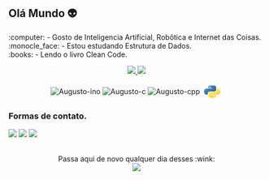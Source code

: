 ## Olá Mundo :alien:
<div align="left">
  <p text-align="justify">
    :computer: - Gosto de Inteligencia Artificial, Robôtica e Internet das Coisas.<br>
    :monocle_face: - Estou estudando Estrutura de Dados.<br>
    :books: - Lendo o livro Clean Code.<br>
  </p>
</div>

<div align="center" style="display: inline_block">
  <a href="https://github.com/Augusto-Viniciuss">
  <img height="150" src="https://github-readme-stats.vercel.app/api?username=Augusto-Viniciuss&show_icons=true&theme=dark&include_all_commits=true&count_private=true"/>
  <img height="150" src="https://github-readme-stats.vercel.app/api/top-langs/?username=Augusto-Viniciuss&layout=compact&langs_count=7&theme=dark"/></a>
</div>
  
<div align="center" style="display: inline_block"><br>
  <img align="center" alt="Augusto-ino" height="30" width="40" src="https://cdn.jsdelivr.net/gh/devicons/devicon/icons/arduino/arduino-original.svg"/>
  <img align="center" alt="Augusto-c" height="30" width="40" src="https://cdn.jsdelivr.net/gh/devicons/devicon/icons/c/c-original.svg"/>
  <img align="center" alt="Augusto-cpp" height="30" width="40" src="https://cdn.jsdelivr.net/gh/devicons/devicon/icons/cplusplus/cplusplus-original.svg"/>
  <img align="center" alt="Augusto-py" height="30" width="40" src="https://raw.githubusercontent.com/devicons/devicon/master/icons/python/python-original.svg"/>
</div>  
 
### Formas de contato.
<div>
  <a href = "mailto:augustoviniciud@gmail.com"><img width="85" src="https://img.shields.io/badge/Gmail-D14836?style=for-the-badge&logo=gmail&logoColor=white" target="_blank"></a>
  <a href = "https://www.instagram.com/augusto.viniciusf/"><img width="120" src="https://img.shields.io/badge/-Instagram-%23E4405F?style=for-the-badge&logo=instagram&logoColor=white" target="_blank"></a>
  <a href="https://www.linkedin.com/in/augusto-vin%C3%ADcius-52704921a/" target="_blank"><img width="108" src="https://img.shields.io/badge/-LinkedIn-%230077B5?style=for-the-badge&logo=linkedin&logoColor=white" target="_blank"></a>
</div>

<p align="center"><br> 
    Passa aqui de novo qualquer dia desses :wink:<br>
    <img src="https://profile-counter.glitch.me/Augusto-Viniciuss/count.svg" />
  </p>
